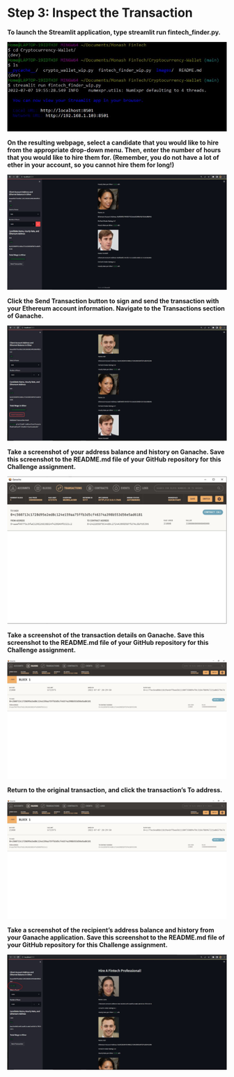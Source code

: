# Step 3: Inspect the Transaction

**To launch the Streamlit application, type streamlit run fintech_finder.py.**

![alt text](https://github.com/livelyvinay4u/Cryptocurrency-Wallet/blob/main/streamlit%20run.JPG)

**On the resulting webpage, select a candidate that you would like to hire from the appropriate drop-down menu. Then, enter the number of hours that you would like to hire them for. (Remember, you do not have a lot of ether in your account, so you cannot hire them for long!)**

![alt text](https://github.com/livelyvinay4u/Cryptocurrency-Wallet/blob/main/stream%20app%20select%20fintect%20prof%20-%20Ash.JPG)

**Click the Send Transaction button to sign and send the transaction with your Ethereum account information. Navigate to the Transactions section of Ganache.**

![alt text](https://github.com/livelyvinay4u/Cryptocurrency-Wallet/blob/main/stream%20app%20send%20transaction%20-%20Ash.JPG)

**Take a screenshot of your address balance and history on Ganache. Save this screenshot to the README.md file of your GitHub repository for this Challenge assignment.**

![alt text](https://github.com/livelyvinay4u/Cryptocurrency-Wallet/blob/main/send%20transaction%20screen%20-%20Ganache.JPG)

**Take a screenshot of the transaction details on Ganache. Save this screenshot to the README.md file of your GitHub repository for this Challenge assignment.**

![alt text](https://github.com/livelyvinay4u/Cryptocurrency-Wallet/blob/main/Ganache%20-%20Blocks%20screenshot.JPG)

**Return to the original transaction, and click the transaction’s To address.**

![alt text](https://github.com/livelyvinay4u/Cryptocurrency-Wallet/blob/main/Ganache%20-%20Blocks%20screenshot.JPG)

**Take a screenshot of the recipient’s address balance and history from your Ganache application. Save this screenshot to the README.md file of your GitHub repository for this Challenge assignment.**

![alt text](https://github.com/livelyvinay4u/Cryptocurrency-Wallet/blob/main/Client%20Address%20Amount%20Change.JPG)
